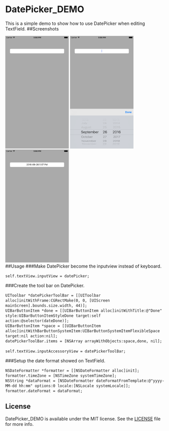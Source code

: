 # DatePicker_DEMO
This is a simple demo to show how to use DatePicker when editing TextField.
##Screenshots
<div style="float:left;">
    <img src="https://raw.githubusercontent.com/ithree1113/DatePicker_DEMO/master/ScreenShot/shot1.png" width="200">
    <img src="https://raw.githubusercontent.com/ithree1113/DatePicker_DEMO/master/ScreenShot/shot2.png" width="200">
    <img src="https://raw.githubusercontent.com/ithree1113/DatePicker_DEMO/master/ScreenShot/shot3.png" width="200">
</div>

##Usage
###Make DatePicker become the inputview instead of keyboard.
```objc
self.textView.inputView = datePicker;
```
###Create the tool bar on DatePicker.
```objc
UIToolbar *datePickerToolBar = [[UIToolbar alloc]initWithFrame:CGRectMake(0, 0, [UIScreen mainScreen].bounds.size.width, 44)];
UIBarButtonItem *done = [[UIBarButtonItem alloc]initWithTitle:@"Done" style:UIBarButtonItemStyleDone target:self action:@selector(dateDone)];
UIBarButtonItem *space = [[UIBarButtonItem alloc]initWithBarButtonSystemItem:UIBarButtonSystemItemFlexibleSpace target:nil action:nil];
datePickerToolBar.items = [NSArray arrayWithObjects:space,done, nil];
    
self.textView.inputAccessoryView = datePickerToolBar;
```

###Setup the date format showed on TextField.
```objc
NSDateFormatter *formatter = [[NSDateFormatter alloc]init];
formatter.timeZone = [NSTimeZone systemTimeZone];
NSString *dataFormat = [NSDateFormatter dateFormatFromTemplate:@"yyyy-MM-dd hh:mm" options:0 locale:[NSLocale systemLocale]];
formatter.dateFormat = dataFormat;
```

## License
DatePicker_DEMO is available under the MIT license. See the [LICENSE](https://raw.githubusercontent.com/ithree1113/DatePicker_DEMO/master/LICENSE) file for more info.